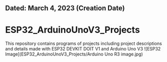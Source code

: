 ## Dated: March 4, 2023 (Creation Date)
# ESP32_ArduinoUnoV3_Projects
This repository contains programs of projects including project descriptions and details made with ESP32 DEVKIT DOIT V1 and Arduino Uno V3
![ESP32 Image](ESP32_ArduinoUnoV3_Projects/Arduino Uno R3 image.jpg)
